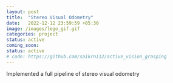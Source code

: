 ```yaml
---
layout: post
title:  "Stereo Visual Odometry"
date:   2022-12-12 23:59:59 +05:30
image: /images/lego_gif.gif
categories: project
status: active
coming_soon:
status: active
# code: https://github.com/saikrn112/active_vision_grasping
---
```

Implemented a full pipeline of stereo visual odometry
